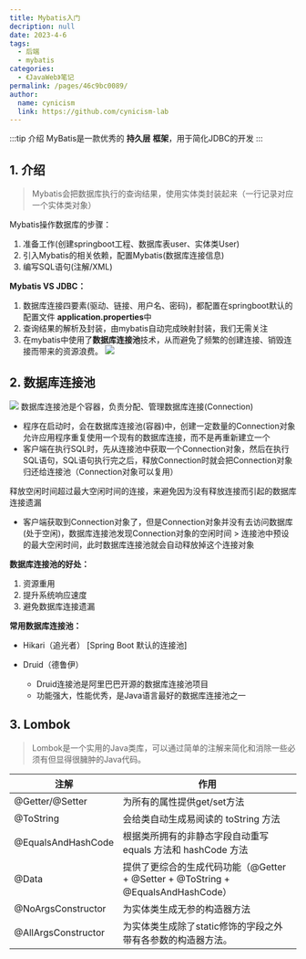 ```yaml
---
title: Mybatis入门
decription: null
date: 2023-4-6
tags: 
  - 后端
  - mybatis
categories: 
  - 《JavaWeb》笔记
permalink: /pages/46c9bc0089/
author: 
  name: cynicism
  link: https://github.com/cynicism-lab
---
```

:::tip 介绍
MyBatis是一款优秀的 **持久层** **框架**，用于简化JDBC的开发
:::
## 1. 介绍
>Mybatis会把数据库执行的查询结果，使用实体类封装起来（一行记录对应一个实体类对象）

Mybatis操作数据库的步骤：
1. 准备工作(创建springboot工程、数据库表user、实体类User)
2. 引入Mybatis的相关依赖，配置Mybatis(数据库连接信息)
3. 编写SQL语句(注解/XML)

**Mybatis VS JDBC：**
1. 数据库连接四要素(驱动、链接、用户名、密码)，都配置在springboot默认的配置文件 **application.properties**中
2. 查询结果的解析及封装，由mybatis自动完成映射封装，我们无需关注
3. 在mybatis中使用了**数据库连接池**技术，从而避免了频繁的创建连接、销毁连接而带来的资源浪费。
![](https://cdn.staticaly.com/gh/Cynicism-lab/MyResource@gh-pages/image/mybatis.webp)

## 2. 数据库连接池
![](https://cdn.staticaly.com/gh/Cynicism-lab/MyResource@gh-pages/image/连接池.webp)
数据库连接池是个容器，负责分配、管理数据库连接(Connection)

- 程序在启动时，会在数据库连接池(容器)中，创建一定数量的Connection对象
允许应用程序重复使用一个现有的数据库连接，而不是再重新建立一个
- 客户端在执行SQL时，先从连接池中获取一个Connection对象，然后在执行SQL语句，SQL语句执行完之后，释放Connection时就会把Connection对象归还给连接池（Connection对象可以复用）

释放空闲时间超过最大空闲时间的连接，来避免因为没有释放连接而引起的数据库连接遗漏
- 客户端获取到Connection对象了，但是Connection对象并没有去访问数据库(处于空闲)，数据库连接池发现Connection对象的空闲时间 > 连接池中预设的最大空闲时间，此时数据库连接池就会自动释放掉这个连接对象

**数据库连接池的好处：**
1. 资源重用
2. 提升系统响应速度
3. 避免数据库连接遗漏
   
**常用数据库连接池：**
- Hikari（追光者） [Spring Boot 默认的连接池] 

- Druid（德鲁伊）
  * Druid连接池是阿里巴巴开源的数据库连接池项目 
  * 功能强大，性能优秀，是Java语言最好的数据库连接池之一

## 3. Lombok
>Lombok是一个实用的Java类库，可以通过简单的注解来简化和消除一些必须有但显得很臃肿的Java代码。

| **注解**            | **作用**                                                     |
| ------------------- | ------------------------------------------------------------ |
| @Getter/@Setter     | 为所有的属性提供get/set方法                                  |
| @ToString           | 会给类自动生成易阅读的  toString 方法                        |
| @EqualsAndHashCode  | 根据类所拥有的非静态字段自动重写 equals 方法和  hashCode 方法 |
| @Data               | 提供了更综合的生成代码功能（@Getter  + @Setter + @ToString + @EqualsAndHashCode） |
| @NoArgsConstructor  | 为实体类生成无参的构造器方法                                 |
| @AllArgsConstructor | 为实体类生成除了static修饰的字段之外带有各参数的构造器方法。 |

